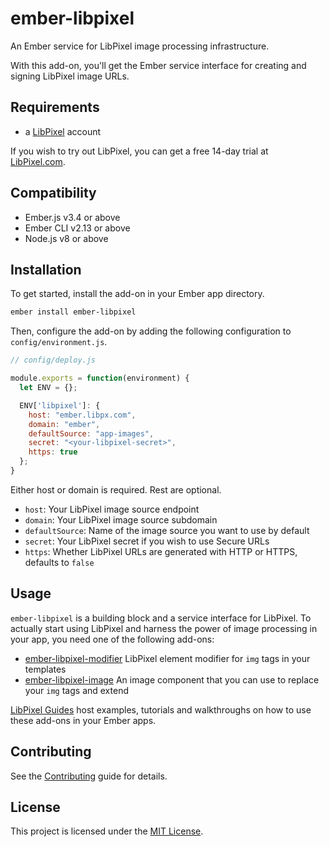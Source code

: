 ember-libpixel
==============================================================================

An Ember service for LibPixel image processing infrastructure.

With this add-on, you'll get the Ember service interface for creating and
signing LibPixel image URLs.


Requirements
------------------------------------------------------------------------------

* a [LibPixel](https://libpixel.com) account

If you wish to try out LibPixel, you can get a free 14-day trial at
[LibPixel.com](https://dashboard.libpixel.com/users/sign_up).


Compatibility
------------------------------------------------------------------------------

* Ember.js v3.4 or above
* Ember CLI v2.13 or above
* Node.js v8 or above


Installation
------------------------------------------------------------------------------

To get started, install the add-on in your Ember app directory.

```bash
ember install ember-libpixel
```

Then, configure the add-on by adding the following configuration to
`config/environment.js`.

```js
// config/deploy.js

module.exports = function(environment) {
  let ENV = {};

  ENV['libpixel']: {
    host: "ember.libpx.com",
    domain: "ember",
    defaultSource: "app-images",
    secret: "<your-libpixel-secret>",
    https: true
  };
}
```

Either host or domain is required. Rest are optional.

* `host`: Your LibPixel image source endpoint
* `domain`: Your LibPixel image source subdomain
* `defaultSource`: Name of the image source you want to use by default
* `secret`: Your LibPixel secret if you wish to use Secure URLs
* `https`: Whether LibPixel URLs are generated with HTTP or HTTPS, defaults to
  `false`


Usage
------------------------------------------------------------------------------

`ember-libpixel` is a building block and a service interface for LibPixel. To
actually start using LibPixel and harness the power of image processing in
your app, you need one of the following add-ons:

* [ember-libpixel-modifier](https://github.com/libpixel/ember-libpixel-modifier)
  LibPixel element modifier for `img` tags in your templates
* [ember-libpixel-image](https://github.com/libpixel/ember-libpixel-image)
  An image component that you can use to replace your `img` tags and extend

[LibPixel Guides](https://libpixel.com/guides/) host examples, tutorials and
walkthroughs on how to use these add-ons in your Ember apps.


Contributing
------------------------------------------------------------------------------

See the [Contributing](CONTRIBUTING.md) guide for details.


License
------------------------------------------------------------------------------

This project is licensed under the [MIT License](LICENSE.md).
